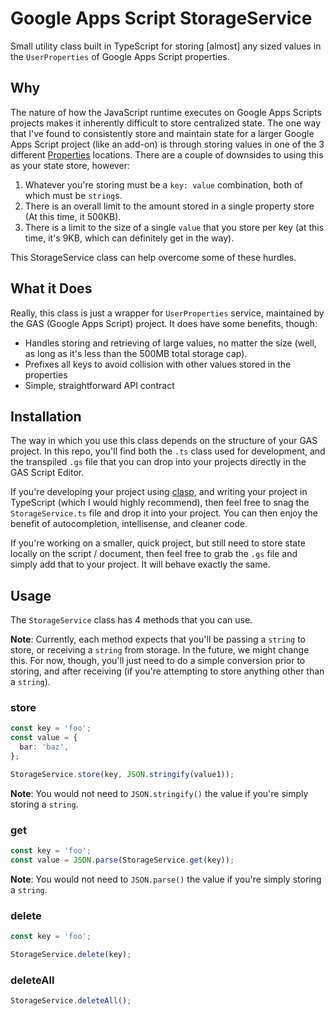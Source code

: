# Google Apps Script StorageService

Small utility class built in TypeScript for storing [almost] any sized values in the `UserProperties` of Google Apps Script properties.

## Why

The nature of how the JavaScript runtime executes on Google Apps Scripts projects makes it inherently difficult to store centralized state. The one way that I've found to consistently store and maintain state for a larger Google Apps Script project (like an add-on) is through storing values in one of the 3 different [Properties](https://developers.google.com/apps-script/reference/properties/properties-service) locations. There are a couple of downsides to using this as your state store, however:

1. Whatever you're storing must be a `key: value` combination, both of which must be `string`s.
1. There is an overall limit to the amount stored in a single property store (At this time, it 500KB).
1. There is a limit to the size of a single `value` that you store per key (at this time, it's 9KB, which can definitely get in the way).

This StorageService class can help overcome some of these hurdles.

## What it Does

Really, this class is just a wrapper for `UserProperties` service, maintained by the GAS (Google Apps Script) project. It does have some benefits, though:

- Handles storing and retrieving of large values, no matter the size (well, as long as it's less than the 500MB total storage cap).
- Prefixes all keys to avoid collision with other values stored in the properties
- Simple, straightforward API contract

## Installation

The way in which you use this class depends on the structure of your GAS project. In this repo, you'll find both the `.ts` class used for development, and the transpiled `.gs` file that you can drop into your projects directly in the GAS Script Editor.

If you're developing your project using [clasp](https://github.com/google/clasp), and writing your project in TypeScript (which I would highly recommend), then feel free to snag the `StorageService.ts` file and drop it into your project. You can then enjoy the benefit of autocompletion, intellisense, and cleaner code.

If you're working on a smaller, quick project, but still need to store state locally on the script / document, then feel free to grab the `.gs` file and simply add that to your project. It will behave exactly the same.

## Usage

The `StorageService` class has 4 methods that you can use.

**Note**: Currently, each method expects that you'll be passing a `string` to store, or receiving a `string` from storage. In the future, we might change this. For now, though, you'll just need to do a simple conversion prior to storing, and after receiving (if you're attempting to store anything other than a `string`).

### store

```typescript
const key = 'foo';
const value = {
  bar: 'baz',
};

StorageService.store(key, JSON.stringify(value1));
```

**Note**: You would not need to `JSON.stringify()` the value if you're simply storing a `string`.

### get

```typescript
const key = 'foo';
const value = JSON.parse(StorageService.get(key));
```

**Note**: You would not need to `JSON.parse()` the value if you're simply storing a `string`.

### delete

```typescript
const key = 'foo';

StorageService.delete(key);
```

### deleteAll

```typescript
StorageService.deleteAll();
```
